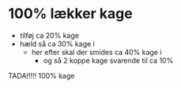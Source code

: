 # 100% lækker kage
* tilføj ca 20% kage
* hæld så ca 30% kage i
	* her efter skal der smides ca 40% kage i
		* og så 2 koppe kage svarende til ca 10%

TADA!!!!! 100% kage
